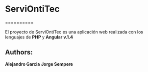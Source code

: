 # ServiOntiTec
==========

El proyecto de ServiOntiTec es una aplicación web realizada con los lenguajes de **PHP** y **Angular v.1.4**

## Authors:
**Alejandro Garcia**
**Jorge Sempere**